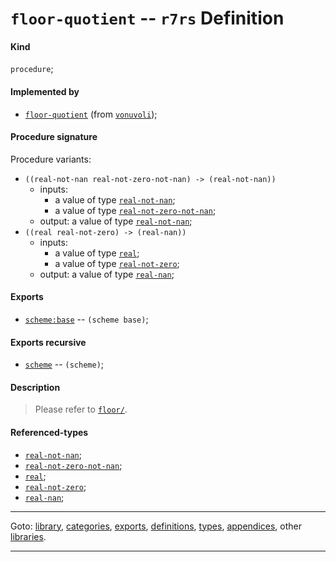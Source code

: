 

<a id='definition__r7rs__floor-quotient'></a>

# `floor-quotient` -- `r7rs` Definition


<a id='definition__r7rs__floor-quotient__kind'></a>

#### Kind

`procedure`;


<a id='definition__r7rs__floor-quotient__implemented-by'></a>

#### Implemented by

 * [`floor-quotient`](../../vonuvoli/definitions/floor-quotient.md#definition__vonuvoli__floor-quotient) (from [`vonuvoli`](../../vonuvoli/_index.md#library__vonuvoli));


<a id='definition__r7rs__floor-quotient__procedure-signature'></a>

#### Procedure signature

Procedure variants:
 * `((real-not-nan real-not-zero-not-nan) -> (real-not-nan))`
   * inputs:
     * a value of type [`real-not-nan`](../../r7rs/types/real-not-nan.md#type__r7rs__real-not-nan);
     * a value of type [`real-not-zero-not-nan`](../../r7rs/types/real-not-zero-not-nan.md#type__r7rs__real-not-zero-not-nan);
   * output: a value of type [`real-not-nan`](../../r7rs/types/real-not-nan.md#type__r7rs__real-not-nan);
 * `((real real-not-zero) -> (real-nan))`
   * inputs:
     * a value of type [`real`](../../r7rs/types/real.md#type__r7rs__real);
     * a value of type [`real-not-zero`](../../r7rs/types/real-not-zero.md#type__r7rs__real-not-zero);
   * output: a value of type [`real-nan`](../../r7rs/types/real-nan.md#type__r7rs__real-nan);


<a id='definition__r7rs__floor-quotient__exports'></a>

#### Exports

 * [`scheme:base`](../../r7rs/exports/scheme_3a_base.md#export__r7rs__scheme_3a_base) -- `(scheme base)`;


<a id='definition__r7rs__floor-quotient__exports-recursive'></a>

#### Exports recursive

 * [`scheme`](../../r7rs/exports/scheme.md#export__r7rs__scheme) -- `(scheme)`;


<a id='definition__r7rs__floor-quotient__description'></a>

#### Description

> Please refer to [`floor/`](../../r7rs/definitions/floor_2f.md#definition__r7rs__floor_2f).


<a id='definition__r7rs__floor-quotient__referenced-types'></a>

#### Referenced-types

 * [`real-not-nan`](../../r7rs/types/real-not-nan.md#type__r7rs__real-not-nan);
 * [`real-not-zero-not-nan`](../../r7rs/types/real-not-zero-not-nan.md#type__r7rs__real-not-zero-not-nan);
 * [`real`](../../r7rs/types/real.md#type__r7rs__real);
 * [`real-not-zero`](../../r7rs/types/real-not-zero.md#type__r7rs__real-not-zero);
 * [`real-nan`](../../r7rs/types/real-nan.md#type__r7rs__real-nan);

----

Goto: [library](../../r7rs/_index.md#library__r7rs), [categories](../../r7rs/categories/_index.md#toc__r7rs__categories), [exports](../../r7rs/exports/_index.md#toc__r7rs__exports), [definitions](../../r7rs/definitions/_index.md#toc__r7rs__definitions), [types](../../r7rs/types/_index.md#toc__r7rs__types), [appendices](../../r7rs/appendices/_index.md#toc__r7rs__appendices), other [libraries](../../_libraries.md#toc__libraries).

----

